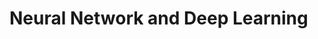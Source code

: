 # Neural Network and Deep Learning
<p align="center">
  <img src="">
</p>

<p align="center">
  <img src="">
</p>

<p align="center">
  <img src="">
</p>
